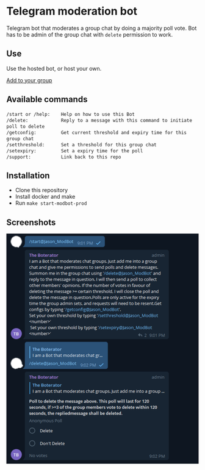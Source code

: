 # Telegram moderation bot

Telegram bot that moderates a group chat by doing a majority poll vote. Bot has to be admin of the group chat with `delete` permission to work.

## Use

Use the hosted bot, or host your own.

[Add to your group](https://telegram.me/jason_modbot)

## Available commands

```text
/start or /help:    Help on how to use this Bot
/delete:            Reply to a message with this command to initiate poll to delete
/getconfig:         Get current threshold and expiry time for this group chat
/setthreshold:      Set a threshold for this group chat
/setexpiry:         Set a expiry time for the poll
/support:           Link back to this repo
```

## Installation

- Clone this repository
- Install docker and make
- Run `make start-modbot-prod`

## Screenshots

![demonstration](assets/demo.png)
